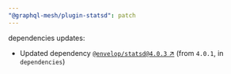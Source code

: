 ```yaml
---
"@graphql-mesh/plugin-statsd": patch
---
```

dependencies updates:
  - Updated dependency [`@envelop/statsd@4.0.3` ↗︎](https://www.npmjs.com/package/@envelop/statsd/v/4.0.3) (from `4.0.1`, in `dependencies`)
